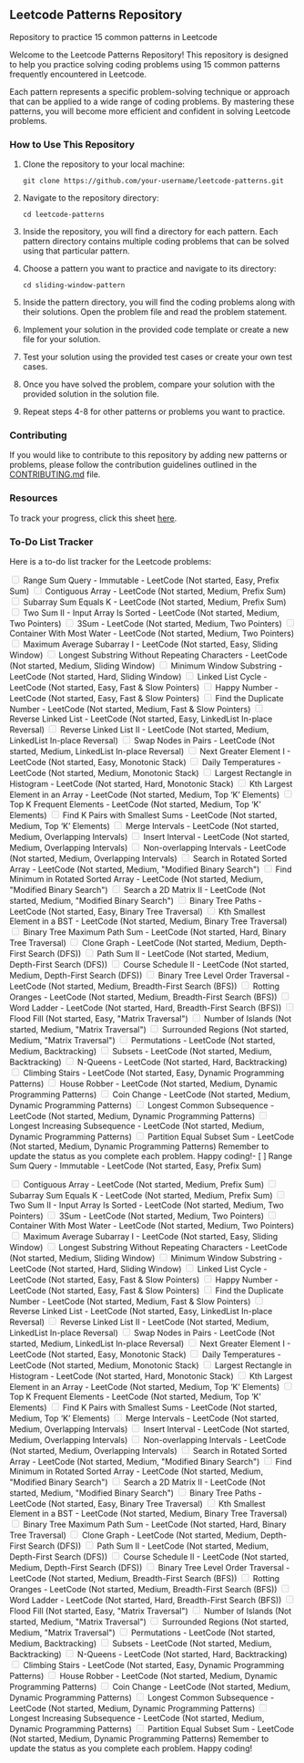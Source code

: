 ## Leetcode Patterns Repository

Repository to practice 15 common patterns in Leetcode

Welcome to the Leetcode Patterns Repository! This repository is designed to help you practice solving coding problems using 15 common patterns frequently encountered in Leetcode.

Each pattern represents a specific problem-solving technique or approach that can be applied to a wide range of coding problems. By mastering these patterns, you will become more efficient and confident in solving Leetcode problems.

### How to Use This Repository

1. Clone the repository to your local machine:
    ```
    git clone https://github.com/your-username/leetcode-patterns.git
    ```

2. Navigate to the repository directory:
    ```
    cd leetcode-patterns
    ```

3. Inside the repository, you will find a directory for each pattern. Each pattern directory contains multiple coding problems that can be solved using that particular pattern.

4. Choose a pattern you want to practice and navigate to its directory:
    ```
    cd sliding-window-pattern
    ```

5. Inside the pattern directory, you will find the coding problems along with their solutions. Open the problem file and read the problem statement.

6. Implement your solution in the provided code template or create a new file for your solution.

7. Test your solution using the provided test cases or create your own test cases.

8. Once you have solved the problem, compare your solution with the provided solution in the solution file.

9. Repeat steps 4-8 for other patterns or problems you want to practice.

### Contributing

If you would like to contribute to this repository by adding new patterns or problems, please follow the contribution guidelines outlined in the [CONTRIBUTING.md](CONTRIBUTING.md) file.

### Resources

To track your progress, click this sheet [here](https://docs.google.com/spreadsheets/d/1zfZAd7TXd4Qc_7Ho99t0JomIqtiDFgny3otIaawtYx8/edit?gid=0#gid=0).

### To-Do List Tracker

Here is a to-do list tracker for the Leetcode problems:

<input disabled="" type="checkbox"> Range Sum Query - Immutable - LeetCode (Not started, Easy, Prefix Sum)
<input disabled="" type="checkbox"> Contiguous Array - LeetCode (Not started, Medium, Prefix Sum)
<input disabled="" type="checkbox"> Subarray Sum Equals K - LeetCode (Not started, Medium, Prefix Sum)
<input disabled="" type="checkbox"> Two Sum II - Input Array Is Sorted - LeetCode (Not started, Medium, Two Pointers)
<input disabled="" type="checkbox"> 3Sum - LeetCode (Not started, Medium, Two Pointers)
<input disabled="" type="checkbox"> Container With Most Water - LeetCode (Not started, Medium, Two Pointers)
<input disabled="" type="checkbox"> Maximum Average Subarray I - LeetCode (Not started, Easy, Sliding Window)
<input disabled="" type="checkbox"> Longest Substring Without Repeating Characters - LeetCode (Not started, Medium, Sliding Window)
<input disabled="" type="checkbox"> Minimum Window Substring - LeetCode (Not started, Hard, Sliding Window)
<input disabled="" type="checkbox"> Linked List Cycle - LeetCode (Not started, Easy, Fast & Slow Pointers)
<input disabled="" type="checkbox"> Happy Number - LeetCode (Not started, Easy, Fast & Slow Pointers)
<input disabled="" type="checkbox"> Find the Duplicate Number - LeetCode (Not started, Medium, Fast & Slow Pointers)
<input disabled="" type="checkbox"> Reverse Linked List - LeetCode (Not started, Easy, LinkedList In-place Reversal)
<input disabled="" type="checkbox"> Reverse Linked List II - LeetCode (Not started, Medium, LinkedList In-place Reversal)
<input disabled="" type="checkbox"> Swap Nodes in Pairs - LeetCode (Not started, Medium, LinkedList In-place Reversal)
<input disabled="" type="checkbox"> Next Greater Element I - LeetCode (Not started, Easy, Monotonic Stack)
<input disabled="" type="checkbox"> Daily Temperatures - LeetCode (Not started, Medium, Monotonic Stack)
<input disabled="" type="checkbox"> Largest Rectangle in Histogram - LeetCode (Not started, Hard, Monotonic Stack)
<input disabled="" type="checkbox"> Kth Largest Element in an Array - LeetCode (Not started, Medium, Top ‘K’ Elements)
<input disabled="" type="checkbox"> Top K Frequent Elements - LeetCode (Not started, Medium, Top ‘K’ Elements)
<input disabled="" type="checkbox"> Find K Pairs with Smallest Sums - LeetCode (Not started, Medium, Top ‘K’ Elements)
<input disabled="" type="checkbox"> Merge Intervals - LeetCode (Not started, Medium, Overlapping Intervals)
<input disabled="" type="checkbox"> Insert Interval - LeetCode (Not started, Medium, Overlapping Intervals)
<input disabled="" type="checkbox"> Non-overlapping Intervals - LeetCode (Not started, Medium, Overlapping Intervals)
<input disabled="" type="checkbox"> Search in Rotated Sorted Array - LeetCode (Not started, Medium, "Modified Binary Search")
<input disabled="" type="checkbox"> Find Minimum in Rotated Sorted Array - LeetCode (Not started, Medium, "Modified Binary Search")
<input disabled="" type="checkbox"> Search a 2D Matrix II - LeetCode (Not started, Medium, "Modified Binary Search")
<input disabled="" type="checkbox"> Binary Tree Paths - LeetCode (Not started, Easy, Binary Tree Traversal)
<input disabled="" type="checkbox"> Kth Smallest Element in a BST - LeetCode (Not started, Medium, Binary Tree Traversal)
<input disabled="" type="checkbox"> Binary Tree Maximum Path Sum - LeetCode (Not started, Hard, Binary Tree Traversal)
<input disabled="" type="checkbox"> Clone Graph - LeetCode (Not started, Medium, Depth-First Search (DFS))
<input disabled="" type="checkbox"> Path Sum II - LeetCode (Not started, Medium, Depth-First Search (DFS))
<input disabled="" type="checkbox"> Course Schedule II - LeetCode (Not started, Medium, Depth-First Search (DFS))
<input disabled="" type="checkbox"> Binary Tree Level Order Traversal - LeetCode (Not started, Medium, Breadth-First Search (BFS))
<input disabled="" type="checkbox"> Rotting Oranges - LeetCode (Not started, Medium, Breadth-First Search (BFS))
<input disabled="" type="checkbox"> Word Ladder - LeetCode (Not started, Hard, Breadth-First Search (BFS))
<input disabled="" type="checkbox"> Flood Fill (Not started, Easy, "Matrix Traversal")
<input disabled="" type="checkbox"> Number of Islands (Not started, Medium, "Matrix Traversal")
<input disabled="" type="checkbox"> Surrounded Regions (Not started, Medium, "Matrix Traversal")
<input disabled="" type="checkbox"> Permutations - LeetCode (Not started, Medium, Backtracking)
<input disabled="" type="checkbox"> Subsets - LeetCode (Not started, Medium, Backtracking)
<input disabled="" type="checkbox"> N-Queens - LeetCode (Not started, Hard, Backtracking)
<input disabled="" type="checkbox"> Climbing Stairs - LeetCode (Not started, Easy, Dynamic Programming Patterns)
<input disabled="" type="checkbox"> House Robber - LeetCode (Not started, Medium, Dynamic Programming Patterns)
<input disabled="" type="checkbox"> Coin Change - LeetCode (Not started, Medium, Dynamic Programming Patterns)
<input disabled="" type="checkbox"> Longest Common Subsequence - LeetCode (Not started, Medium, Dynamic Programming Patterns)
<input disabled="" type="checkbox"> Longest Increasing Subsequence - LeetCode (Not started, Medium, Dynamic Programming Patterns)
<input disabled="" type="checkbox"> Partition Equal Subset Sum - LeetCode (Not started, Medium, Dynamic Programming Patterns)
Remember to update the status as you complete each problem. Happy coding!- [ ] Range Sum Query - Immutable - LeetCode (Not started, Easy, Prefix Sum)

<input disabled="" type="checkbox"> Contiguous Array - LeetCode (Not started, Medium, Prefix Sum)
<input disabled="" type="checkbox"> Subarray Sum Equals K - LeetCode (Not started, Medium, Prefix Sum)
<input disabled="" type="checkbox"> Two Sum II - Input Array Is Sorted - LeetCode (Not started, Medium, Two Pointers)
<input disabled="" type="checkbox"> 3Sum - LeetCode (Not started, Medium, Two Pointers)
<input disabled="" type="checkbox"> Container With Most Water - LeetCode (Not started, Medium, Two Pointers)
<input disabled="" type="checkbox"> Maximum Average Subarray I - LeetCode (Not started, Easy, Sliding Window)
<input disabled="" type="checkbox"> Longest Substring Without Repeating Characters - LeetCode (Not started, Medium, Sliding Window)
<input disabled="" type="checkbox"> Minimum Window Substring - LeetCode (Not started, Hard, Sliding Window)
<input disabled="" type="checkbox"> Linked List Cycle - LeetCode (Not started, Easy, Fast & Slow Pointers)
<input disabled="" type="checkbox"> Happy Number - LeetCode (Not started, Easy, Fast & Slow Pointers)
<input disabled="" type="checkbox"> Find the Duplicate Number - LeetCode (Not started, Medium, Fast & Slow Pointers)
<input disabled="" type="checkbox"> Reverse Linked List - LeetCode (Not started, Easy, LinkedList In-place Reversal)
<input disabled="" type="checkbox"> Reverse Linked List II - LeetCode (Not started, Medium, LinkedList In-place Reversal)
<input disabled="" type="checkbox"> Swap Nodes in Pairs - LeetCode (Not started, Medium, LinkedList In-place Reversal)
<input disabled="" type="checkbox"> Next Greater Element I - LeetCode (Not started, Easy, Monotonic Stack)
<input disabled="" type="checkbox"> Daily Temperatures - LeetCode (Not started, Medium, Monotonic Stack)
<input disabled="" type="checkbox"> Largest Rectangle in Histogram - LeetCode (Not started, Hard, Monotonic Stack)
<input disabled="" type="checkbox"> Kth Largest Element in an Array - LeetCode (Not started, Medium, Top ‘K’ Elements)
<input disabled="" type="checkbox"> Top K Frequent Elements - LeetCode (Not started, Medium, Top ‘K’ Elements)
<input disabled="" type="checkbox"> Find K Pairs with Smallest Sums - LeetCode (Not started, Medium, Top ‘K’ Elements)
<input disabled="" type="checkbox"> Merge Intervals - LeetCode (Not started, Medium, Overlapping Intervals)
<input disabled="" type="checkbox"> Insert Interval - LeetCode (Not started, Medium, Overlapping Intervals)
<input disabled="" type="checkbox"> Non-overlapping Intervals - LeetCode (Not started, Medium, Overlapping Intervals)
<input disabled="" type="checkbox"> Search in Rotated Sorted Array - LeetCode (Not started, Medium, "Modified Binary Search")
<input disabled="" type="checkbox"> Find Minimum in Rotated Sorted Array - LeetCode (Not started, Medium, "Modified Binary Search")
<input disabled="" type="checkbox"> Search a 2D Matrix II - LeetCode (Not started, Medium, "Modified Binary Search")
<input disabled="" type="checkbox"> Binary Tree Paths - LeetCode (Not started, Easy, Binary Tree Traversal)
<input disabled="" type="checkbox"> Kth Smallest Element in a BST - LeetCode (Not started, Medium, Binary Tree Traversal)
<input disabled="" type="checkbox"> Binary Tree Maximum Path Sum - LeetCode (Not started, Hard, Binary Tree Traversal)
<input disabled="" type="checkbox"> Clone Graph - LeetCode (Not started, Medium, Depth-First Search (DFS))
<input disabled="" type="checkbox"> Path Sum II - LeetCode (Not started, Medium, Depth-First Search (DFS))
<input disabled="" type="checkbox"> Course Schedule II - LeetCode (Not started, Medium, Depth-First Search (DFS))
<input disabled="" type="checkbox"> Binary Tree Level Order Traversal - LeetCode (Not started, Medium, Breadth-First Search (BFS))
<input disabled="" type="checkbox"> Rotting Oranges - LeetCode (Not started, Medium, Breadth-First Search (BFS))
<input disabled="" type="checkbox"> Word Ladder - LeetCode (Not started, Hard, Breadth-First Search (BFS))
<input disabled="" type="checkbox"> Flood Fill (Not started, Easy, "Matrix Traversal")
<input disabled="" type="checkbox"> Number of Islands (Not started, Medium, "Matrix Traversal")
<input disabled="" type="checkbox"> Surrounded Regions (Not started, Medium, "Matrix Traversal")
<input disabled="" type="checkbox"> Permutations - LeetCode (Not started, Medium, Backtracking)
<input disabled="" type="checkbox"> Subsets - LeetCode (Not started, Medium, Backtracking)
<input disabled="" type="checkbox"> N-Queens - LeetCode (Not started, Hard, Backtracking)
<input disabled="" type="checkbox"> Climbing Stairs - LeetCode (Not started, Easy, Dynamic Programming Patterns)
<input disabled="" type="checkbox"> House Robber - LeetCode (Not started, Medium, Dynamic Programming Patterns)
<input disabled="" type="checkbox"> Coin Change - LeetCode (Not started, Medium, Dynamic Programming Patterns)
<input disabled="" type="checkbox"> Longest Common Subsequence - LeetCode (Not started, Medium, Dynamic Programming Patterns)
<input disabled="" type="checkbox"> Longest Increasing Subsequence - LeetCode (Not started, Medium, Dynamic Programming Patterns)
<input disabled="" type="checkbox"> Partition Equal Subset Sum - LeetCode (Not started, Medium, Dynamic Programming Patterns)
Remember to update the status as you complete each problem. Happy coding!